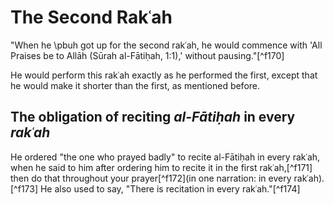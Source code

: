 
# The Second Rakʿah

"When he \pbuh got up for the second rakʿah, he would commence with 'All Praises be to Allāh (Sūrah al-Fātiḥah, 1:1),' without pausing."[^f170]

He would perform this rakʿah exactly as he performed the first, except that he would make it shorter than the first, as mentioned before.

## The obligation of reciting _al-Fātiḥah_ in every _rakʿah_

He ordered "the one who prayed badly" to recite al-Fātiḥah in every rakʿah, when he said to him after ordering him to recite it in the first rakʿah,[^f171] then do that throughout your prayer[^f172](in one narration: in every rakʿah).[^f173] He also used to say, "There is recitation in every rakʿah."[^f174]

